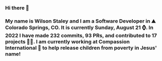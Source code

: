 ### Hi there 👋

### My name is Wilson Staley and I am a Software Developer in ⛰ Colorado Springs, CO.  It is currently Sunday, August 21 ⌚. In 2022 I have made 232 commits, 93 PRs, and contributed to 17 projects 👨‍💻. I am currently working at Compassion International 🏢 to help release children from poverty in Jesus' name!
